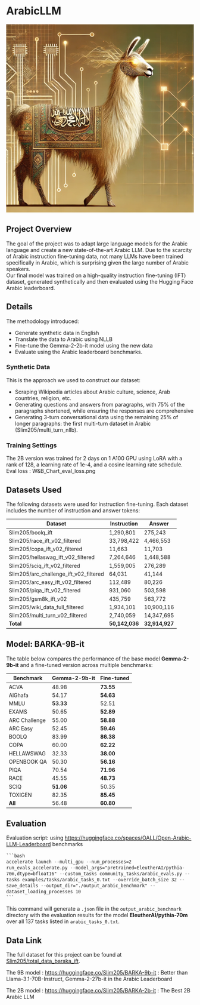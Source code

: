 # ArabicLLM
![Alt text](photo.png)

## Project Overview
The goal of the project was to adapt large language models for the Arabic language and create a new state-of-the-art Arabic LLM. Due to the scarcity of Arabic instruction fine-tuning data, not many LLMs have been trained specifically in Arabic, which is surprising given the large number of Arabic speakers.  
Our final model was trained on a high-quality instruction fine-tuning (IFT) dataset, generated synthetically and then evaluated using the Hugging Face Arabic leaderboard.

## Details
The methodology introduced:  
- Generate synthetic data in English  
- Translate the data to Arabic using NLLB  
- Fine-tune the Gemma-2-2b-it model using the new data  
- Evaluate using the Arabic leaderboard benchmarks.

### Synthetic Data
This is the approach we used to construct our dataset:  
- Scraping Wikipedia articles about Arabic culture, science, Arab countries, religion, etc.  
- Generating questions and answers from paragraphs, with 75% of the paragraphs shortened, while ensuring the responses are comprehensive  
- Generating 3-turn conversational data using the remaining 25% of longer paragraphs: the first multi-turn dataset in Arabic (Slim205/multi_turn_nllb).

### Training Settings
The 2B version was trained for 2 days on 1 A100 GPU using LoRA with a rank of 128, a learning rate of 1e-4, and a cosine learning rate schedule.
Eval loss : W&B_Chart_eval_loss.png

## Datasets Used
The following datasets were used for instruction fine-tuning. Each dataset includes the number of instruction and answer tokens:

| **Dataset**                                  | **Instruction** | **Answer**  |
|----------------------------------------------|-----------------|-------------|
| Slim205/boolq_ift                            | 1,290,801       | 275,243     |
| Slim205/race_ift_v02_filtered                | 33,798,422      | 4,466,553   |
| Slim205/copa_ift_v02_filtered                | 11,663          | 11,703      |
| Slim205/hellaswag_ift_v02_filtered           | 7,264,646       | 1,448,588   |
| Slim205/sciq_ift_v02_filtered                | 1,559,005       | 276,289     |
| Slim205/arc_challenge_ift_v02_filtered       | 64,031          | 41,144      |
| Slim205/arc_easy_ift_v02_filtered            | 112,489         | 80,226      |
| Slim205/piqa_ift_v02_filtered                | 931,060         | 503,598     |
| Slim205/gsm8k_ift_v02                        | 435,759         | 563,772     |
| Slim205/wiki_data_full_filtered              | 1,934,101       | 10,900,116  |
| Slim205/multi_turn_v02_filtered              | 2,740,059       | 14,347,695  |
| **Total**                                    | **50,142,036**  | **32,914,927** |

## Model: BARKA-9B-it

The table below compares the performance of the base model **Gemma-2-9b-it** and a fine-tuned version across multiple benchmarks:

| **Benchmark**     | **Gemma-2-9b-it** | **Fine-tuned** |
|-------------------|-------------------|----------------|
| ACVA              | 48.98             | **73.55**      |
| AlGhafa           | 54.17             | **54.63**      |
| MMLU              | **53.33**         | 52.51          |
| EXAMS             | 50.65             | **52.89**      |
| ARC Challenge     | 55.00             | **58.88**      |
| ARC Easy          | 52.45             | **59.46**      |
| BOOLQ             | 83.99             | **86.38**      |
| COPA              | 60.00             | **62.22**      |
| HELLAWSWAG        | 32.33             | **38.00**      |
| OPENBOOK QA       | 50.30             | **56.16**      |
| PIQA              | 70.54             | **71.96**      |
| RACE              | 45.55             | **48.73**      |
| SCIQ              | **51.06**         | 50.35          |
| TOXIGEN           | 82.35             | **85.45**      |
| **All**           | 56.48             | **60.80**      |

## Evaluation

Evaluation script: using https://huggingface.co/spaces/OALL/Open-Arabic-LLM-Leaderboard benchmarks

    ```bash
    accelerate launch --multi_gpu --num_processes=2 run_evals_accelerate.py --model_args="pretrained=EleutherAI/pythia-70m,dtype=bfloat16" --custom_tasks community_tasks/arabic_evals.py --tasks examples/tasks/arabic_tasks_0.txt --override_batch_size 32 --save_details --output_dir="./output_arabic_benchmark" --dataset_loading_processes 10
    ```

This command will generate a `.json` file in the `output_arabic_benchmark` directory with the evaluation results for the model **EleutherAI/pythia-70m** over all 137 tasks listed in `arabic_tasks_0.txt`.
 
## Data Link

The full dataset for this project can be found at [Slim205/total_data_baraka_ift](#).

The 9B model  : https://huggingface.co/Slim205/BARKA-9b-it : Better than Llama-3.1-70B-Instruct, Gemma-2-27b-it in the Arabic Leaderboard

The 2B model  : https://huggingface.co/Slim205/BARKA-2b-it  : The Best 2B Arabic LLM
